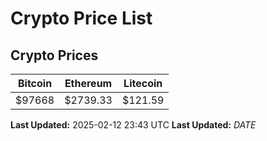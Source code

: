 # Crypto Price List

## Crypto Prices
| Bitcoin | Ethereum | Litecoin |
| ------- | -------- | -------- |
| $97668 | $2739.33 | $121.59 |
**Last Updated:** 2025-02-12 23:43 UTC
**Last Updated:** $DATE$
